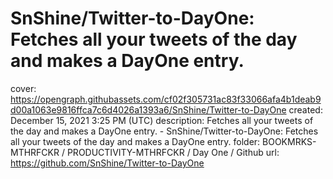 # SnShine/Twitter-to-DayOne: Fetches all your tweets of the day and makes a DayOne entry.

cover: https://opengraph.githubassets.com/cf02f305731ac83f33066afa4b1deab9d00a1063e9816ffca7c6d4026a1393a6/SnShine/Twitter-to-DayOne
created: December 15, 2021 3:25 PM (UTC)
description: Fetches all your tweets of the day and makes a DayOne entry. - SnShine/Twitter-to-DayOne: Fetches all your tweets of the day and makes a DayOne entry.
folder: BOOKMRKS-MTHRFCKR / PRODUCTIVITY-MTHRFCKR / Day One / Github
url: https://github.com/SnShine/Twitter-to-DayOne